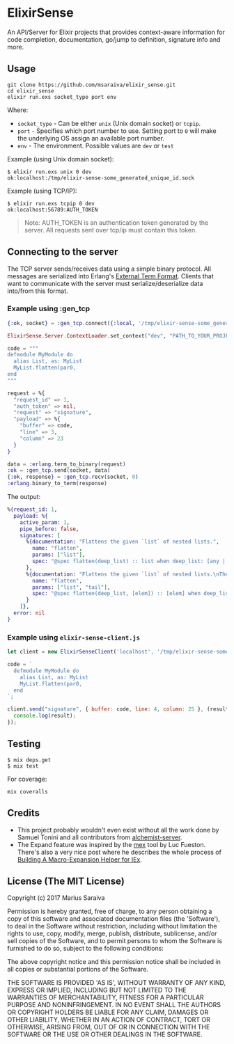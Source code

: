 # ElixirSense

An API/Server for Elixir projects that provides context-aware information for code completion, documentation, go/jump to definition, signature info and more.

## Usage

```
git clone https://github.com/msaraiva/elixir_sense.git
cd elixir_sense
elixir run.exs socket_type port env
```

Where:
- `socket_type` - Can be either `unix` (Unix domain socket) or `tcpip`.
- `port` - Specifies which port number to use. Setting port to `0` will make the underlying OS assign an available port number.
- `env` - The environment. Possible values are `dev` or `test`

Example (using Unix domain socket):

```
$ elixir run.exs unix 0 dev
ok:localhost:/tmp/elixir-sense-some_generated_unique_id.sock
```

Example (using TCP/IP):

```
$ elixir run.exs tcpip 0 dev
ok:localhost:56789:AUTH_TOKEN
```

> Note: AUTH_TOKEN is an authentication token generated by the server. All requests sent over tcp/ip must contain this token.

## Connecting to the server

The TCP server sends/receives data using a simple binary protocol. All messages are serialized into Erlang's [External Term Format](http://erlang.org/doc/apps/erts/erl_ext_dist.html). Clients that want to communicate with the server must serialize/deserialize data into/from this format.

### Example using :gen_tcp

```elixir
{:ok, socket} = :gen_tcp.connect({:local, '/tmp/elixir-sense-some_generated_unique_id.sock'}, 0, [:binary, active: false, packet: 4])

ElixirSense.Server.ContextLoader.set_context("dev", "PATH_TO_YOUR_PROJECT")

code = """
defmodule MyModule do
  alias List, as: MyList
  MyList.flatten(par0,
end
"""

request = %{
  "request_id" => 1,
  "auth_token" => nil,
  "request" => "signature",
  "payload" => %{
    "buffer" => code,
    "line" => 3,
    "column" => 23
  }
}

data = :erlang.term_to_binary(request)
:ok = :gen_tcp.send(socket, data)
{:ok, response} = :gen_tcp.recv(socket, 0)
:erlang.binary_to_term(response)

```

The output:

```elixir
%{request_id: 1,
  payload: %{
    active_param: 1,
    pipe_before: false,
    signatures: [
      %{documentation: "Flattens the given `list` of nested lists.",
        name: "flatten",
        params: ["list"],
        spec: "@spec flatten(deep_list) :: list when deep_list: [any | deep_list]"
      },
      %{documentation: "Flattens the given `list` of nested lists.\nThe list `tail` will be added at the end of\nthe flattened list.",
        name: "flatten",
        params: ["list", "tail"],
        spec: "@spec flatten(deep_list, [elem]) :: [elem] when deep_list: [elem | deep_list], elem: var"
      }
    ]},
  error: nil
}
```

### Example using `elixir-sense-client.js`

```javascript
let client = new ElixirSenseClient('localhost', '/tmp/elixir-sense-some_generated_unique_id.sock', null, "dev", PATH_TO_YOUR_PROJECT)

code = `
  defmodule MyModule do
    alias List, as: MyList
    MyList.flatten(par0,
  end
`;

client.send("signature", { buffer: code, line: 4, column: 25 }, (result) => {
  console.log(result);
});
```

## Testing

```
$ mix deps.get
$ mix test
```

For coverage:

```
mix coveralls
```

## Credits

- This project probably wouldn't even exist without all the work done by Samuel Tonini and all contributors from [alchemist-server](https://github.com/tonini/alchemist-server).
- The Expand feature was inspired by the [mex](https://github.com/mrluc/mex) tool by Luc Fueston. There's also a very nice post where he describes the whole process of [Building A Macro-Expansion Helper for IEx](http://blog.maketogether.com/building-a-macro-expansion-helper/).

## License (The MIT License)

Copyright (c) 2017 Marlus Saraiva

Permission is hereby granted, free of charge, to any person obtaining a copy of this software and associated documentation files (the 'Software'), to deal in the Software without restriction, including without limitation the rights to use, copy, modify, merge, publish, distribute, sublicense, and/or sell copies of the Software, and to permit persons to whom the Software is furnished to do so, subject to the following conditions:

The above copyright notice and this permission notice shall be included in all copies or substantial portions of the Software.

THE SOFTWARE IS PROVIDED 'AS IS', WITHOUT WARRANTY OF ANY KIND, EXPRESS OR IMPLIED, INCLUDING BUT NOT LIMITED TO THE WARRANTIES OF MERCHANTABILITY, FITNESS FOR A PARTICULAR PURPOSE AND NONINFRINGEMENT. IN NO EVENT SHALL THE AUTHORS OR COPYRIGHT HOLDERS BE LIABLE FOR ANY CLAIM, DAMAGES OR OTHER LIABILITY, WHETHER IN AN ACTION OF CONTRACT, TORT OR OTHERWISE, ARISING FROM, OUT OF OR IN CONNECTION WITH THE SOFTWARE OR THE USE OR OTHER DEALINGS IN THE SOFTWARE.
